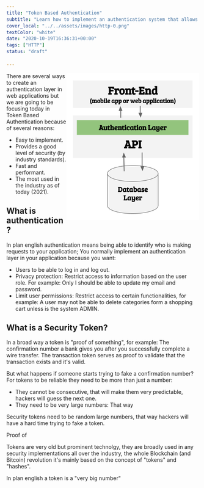 ```yaml
---
title: "Token Based Authentication"
subtitle: "Learn how to implement an authentication system that allows users to log in and log out from your web app and API"
cover_local: "../../assets/images/http-0.png"
textColor: "white"
date: "2020-10-19T16:36:31+00:00"
tags: ["HTTP"]
status: "draft"

---
```


<img src="../../assets/images/authentication.png" align="right" />

There are several ways to create an authentication layer in web applications but we are going to be focusing today in Token Based Authentication because of several reasons:

- Easy to implement.
- Provides a good level of security (by industry standards).
- Fast and performant.
- The most used in the industry as of today (2021).

## What is authentication?

In plan english authentication means being able to identify who is making requests to your application; You normally implement an authentication layer in your application because you want:

- Users to be able to log in and log out.
- Privacy protection: Restrict access to information based on the user role. For example: Only I should be able to update my email and password.
- Limit user permissions: Restrict access to certain functionalities, for example: A user may not be able to delete categories form a shopping cart unless is the system ADMIN.

## What is a Security Token?

In a broad way a token is "proof of something", for example: The confirmation number a bank gives you after you successfully complete a wire transfer. The transaction token serves as proof to validate that the transaction exists and it's valid.

But what happens if someone starts trying to fake a confirmation number? For tokens to be reliable they need to be more than just a number:

- They cannot be consecutive, that will make them very predictable, hackers will guess the next one.
- They need to be very large numbers: That way 

Security tokens need to be random large numbers, that way hackers will have a hard time trying to fake a token.

Proof of 

Tokens are very old but prominent technolgy, they are broadly used in any security implementations all over the industry, the whole Blockchain (and Bitcoin) revolution it's mainly based on the concept of "tokens" and "hashes".

In plan english a token is a "very big number"
